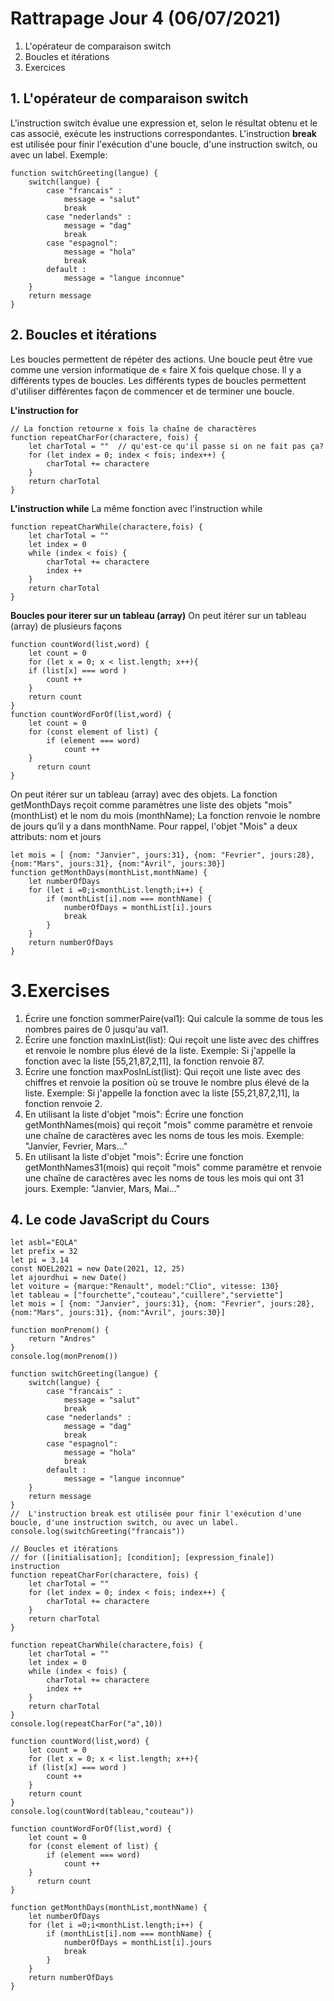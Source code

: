 # Rattrapage Jour 4 (06/07/2021)
1. L'opérateur de comparaison switch
2. Boucles et itérations 
3. Exercices
   
## 1. L'opérateur de comparaison switch
L'instruction switch évalue une expression et, selon le résultat obtenu et le cas associé, exécute les instructions correspondantes.
L'instruction **break** est utilisée pour finir l'exécution d'une boucle, d'une instruction switch, ou avec un label.
Exemple:
```
function switchGreeting(langue) {
    switch(langue) {
        case "francais" :
            message = "salut"
            break
        case "nederlands" : 
            message = "dag"
            break
        case "espagnol":
            message = "hola"
            break
        default :
            message = "langue inconnue"       
    }
    return message
}
```

## 2.  Boucles et itérations
Les boucles permettent de répéter des actions. Une boucle peut être vue comme une version informatique de « faire X fois quelque chose.
Il y a différents types de boucles. Les différents types de boucles permettent d'utiliser différentes façon de commencer et de terminer une boucle.

**L'instruction for**
```
// La fonction retourne x fois la chaîne de charactères
function repeatCharFor(charactere, fois) {
    let charTotal = ""  // qu'est-ce qu'il passe si on ne fait pas ça?
    for (let index = 0; index < fois; index++) {
        charTotal += charactere        
    }
    return charTotal
}
```
**L'instruction while**
La même fonction avec l'instruction while
```
function repeatCharWhile(charactere,fois) {
    let charTotal = ""
    let index = 0
    while (index < fois) {
        charTotal += charactere
        index ++
    }
    return charTotal
}
```

**Boucles pour iterer sur un tableau (array)**
On peut itérer sur un tableau (array) de plusieurs façons
```
function countWord(list,word) {
    let count = 0
    for (let x = 0; x < list.length; x++){
    if (list[x] === word )
        count ++
    }
    return count
}
function countWordForOf(list,word) {
    let count = 0
    for (const element of list) {
        if (element === word)
            count ++
    }
      return count
}
```

On peut itérer sur un tableau (array) avec des objets.
La fonction getMonthDays reçoit comme paramètres une liste des objets "mois" (monthList) et le nom du mois (monthName); La fonction renvoie le nombre de jours qu’il y a dans monthName. Pour rappel, l'objet "Mois" a deux attributs: nom et jours
````
let mois = [ {nom: "Janvier", jours:31}, {nom: "Fevrier", jours:28}, {nom:"Mars", jours:31}, {nom:"Avril", jours:30}]
function getMonthDays(monthList,monthName) {
    let numberOfDays 
    for (let i =0;i<monthList.length;i++) {
        if (monthList[i].nom === monthName) {
            numberOfDays = monthList[i].jours
            break
        }
    }
    return numberOfDays
}
````

# 3.Exercises
1. Écrire une fonction sommerPaire(val1): Qui calcule la somme de tous les nombres paires de 0 jusqu'au val1.
2. Écrire une fonction maxInList(list): Qui reçoit une liste avec des chiffres et renvoie le nombre plus élevé de la liste. Exemple: Si j'appelle la fonction avec la liste [55,21,87,2,11], la fonction renvoie 87.
3. Écrire une fonction maxPosInList(list): Qui reçoit une liste avec des chiffres et renvoie la position où se trouve le nombre plus élevé de la liste. Exemple: Si j'appelle la fonction avec la liste [55,21,87,2,11], la fonction renvoie 2.
4. En utilisant la liste d'objet "mois": Écrire une fonction getMonthNames(mois) qui reçoit "mois" comme paramètre et renvoie une chaîne de caractères avec les noms de tous les mois. Exemple: "Janvier, Fevrier, Mars..."
5. En utilisant la liste d'objet "mois": Écrire une fonction getMonthNames31(mois) qui reçoit "mois" comme paramètre et renvoie une chaîne de caractères avec les noms de tous les mois qui ont 31 jours. Exemple: "Janvier, Mars, Mai..."

## 4. Le code JavaScript du Cours 
```
let asbl="EQLA" 
let prefix = 32 
let pi = 3.14   
const NOEL2021 = new Date(2021, 12, 25)
let ajourdhui = new Date() 
let voiture = {marque:"Renault", model:"Clio", vitesse: 130} 
let tableau = ["fourchette","couteau","cuillere","serviette"] 
let mois = [ {nom: "Janvier", jours:31}, {nom: "Fevrier", jours:28}, {nom:"Mars", jours:31}, {nom:"Avril", jours:30}]

function monPrenom() {
    return "Andres"
}
console.log(monPrenom())

function switchGreeting(langue) {
    switch(langue) {
        case "francais" :
            message = "salut"
            break
        case "nederlands" : 
            message = "dag"
            break
        case "espagnol":
            message = "hola"
            break
        default :
            message = "langue inconnue"       
    }
    return message
}
//  L'instruction break est utilisée pour finir l'exécution d'une boucle, d'une instruction switch, ou avec un label.
console.log(switchGreeting("francais"))

// Boucles et itérations 
// for ([initialisation]; [condition]; [expression_finale]) instruction
function repeatCharFor(charactere, fois) {
    let charTotal = "" 
    for (let index = 0; index < fois; index++) {
        charTotal += charactere        
    }
    return charTotal
}

function repeatCharWhile(charactere,fois) {
    let charTotal = ""
    let index = 0
    while (index < fois) {
        charTotal += charactere
        index ++
    }
    return charTotal
}
console.log(repeatCharFor("a",10))

function countWord(list,word) {
    let count = 0
    for (let x = 0; x < list.length; x++){
    if (list[x] === word )
        count ++
    }
    return count
}
console.log(countWord(tableau,"couteau"))

function countWordForOf(list,word) {
    let count = 0
    for (const element of list) {
        if (element === word)
            count ++
    }
      return count
}

function getMonthDays(monthList,monthName) {
    let numberOfDays 
    for (let i =0;i<monthList.length;i++) {
        if (monthList[i].nom === monthName) {
            numberOfDays = monthList[i].jours
            break
        }
    }
    return numberOfDays
}
```
